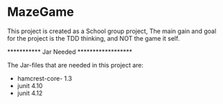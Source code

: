 # MazeGame

This project is created as a School group project,
The main gain and goal for the project is the TDD thinking, and NOT the game it self.

*********** Jar Needed ******************

The Jar-files that are needed in this project are:
 - hamcrest-core- 1.3
 - junit 4.10
 - junit 4.12
